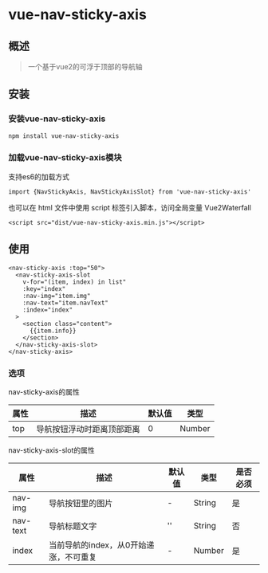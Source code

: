 # vue-nav-sticky-axis

## 概述
> 一个基于vue2的可浮于顶部的导航轴

## 安装

### 安装vue-nav-sticky-axis
``` bash
npm install vue-nav-sticky-axis
```
### 加载vue-nav-sticky-axis模块
支持es6的加载方式
```
import {NavStickyAxis, NavStickyAxisSlot} from 'vue-nav-sticky-axis'
```
也可以在 html 文件中使用 script 标签引入脚本，访问全局变量 Vue2Waterfall
```
<script src="dist/vue-nav-sticky-axis.min.js"></script>
```

## 使用
```
<nav-sticky-axis :top="50">
  <nav-sticky-axis-slot
    v-for="(item, index) in list"
    :key="index"
    :nav-img="item.img"
    :nav-text="item.navText"
    :index="index"
  >
    <section class="content">
      {{item.info}}
    </section>
  </nav-sticky-axis-slot>
</nav-sticky-axis>
```
### 选项
nav-sticky-axis的属性

| 属性 | 描述 | 默认值 | 类型 |
| --- | --- | --- | --- |
| top | 导航按钮浮动时距离顶部距离 | 0 | Number |

nav-sticky-axis-slot的属性

| 属性 | 描述 | 默认值 | 类型 | 是否必须 |
| --- | --- | --- | --- | --- |
| nav-img | 导航按钮里的图片 | - | String | 是 |
| nav-text | 导航标题文字 | '' | String | 否 |
| index | 当前导航的index，从0开始递涨，不可重复 | - | Number | 是 |




